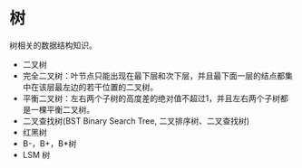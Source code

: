 # 树

树相关的数据结构知识。

* 二叉树
* 完全二叉树：叶节点只能出现在最下层和次下层，并且最下面一层的结点都集中在该层最左边的若干位置的二叉树。
* 平衡二叉树：左右两个子树的高度差的绝对值不超过1，并且左右两个子树都是一棵平衡二叉树。
* 二叉查找树\(BST Binary Search Tree, 二叉排序树、二叉查找树\)
* 红黑树
* B-，B+，B\*树
* LSM 树

